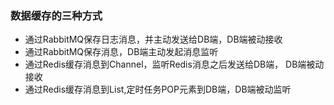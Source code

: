 ### 数据缓存的三种方式
- 通过RabbitMQ保存日志消息，并主动发送给DB端，DB端被动接收
- 通过RabbitMQ保存消息，DB端主动发起消息监听
- 通过Redis缓存消息到Channel，监听Redis消息之后发送给DB端， DB端被动接收
- 通过Redis缓存消息到List,定时任务POP元素到DB端，DB端被动监听